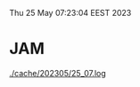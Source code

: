 Thu 25 May 07:23:04 EEST 2023
# JAM
<a href='./cache/202305/25_07.log'>./cache/202305/25_07.log</a>
